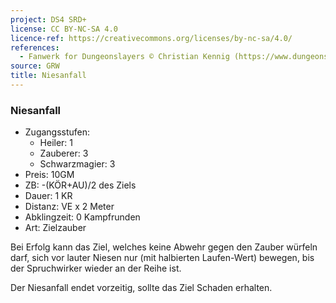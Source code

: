 ```yaml
---
project: DS4 SRD+
license: CC BY-NC-SA 4.0
licence-ref: https://creativecommons.org/licenses/by-nc-sa/4.0/
references: 
  - Fanwerk for Dungeonslayers © Christian Kennig (https://www.dungeonslayers.net/)
source: GRW
title: Niesanfall
---
```


### Niesanfall

- Zugangsstufen:
  - Heiler: 1
  - Zauberer: 3
  - Schwarzmagier: 3
- Preis: 10GM
- ZB: -(KÖR+AU)/2 des Ziels
- Dauer: 1 KR
- Distanz: VE x 2 Meter
- Abklingzeit: 0 Kampfrunden
- Art: Zielzauber

Bei Erfolg kann das Ziel, welches keine Abwehr gegen den Zauber würfeln darf, sich vor lauter Niesen nur (mit halbierten Laufen-Wert) bewegen, bis der Spruchwirker wieder an der Reihe ist.

Der Niesanfall endet vorzeitig, sollte das Ziel Schaden erhalten.

